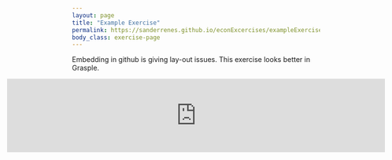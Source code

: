 ```yaml
---
layout: page
title: "Example Exercise"
permalink: https://sanderrenes.github.io/econExcercises/exampleExercise
body_class: exercise-page
---
```

Embedding in github is giving lay-out issues. This exercise looks better in Grasple.


<style>
/* Make a full-bleed zone that spans the whole viewport width */
.full-bleed {
  width: 100vw;
  margin-left: calc(50% - 50vw);
  margin-right: calc(50% - 50vw);
  overflow: visible;               /* in case ancestors set overflow */
}

/* Center the iframe at 80% of the viewport width */
.full-bleed .wide-iframe {
  width: 80vw;
# height: 560px;                   /* adjust as you like */
  display: block;
  margin: 0 auto;                  /* center within the full-bleed zone */
  border: 0;
}

/* Neutralize overly strict max-widths only for this section */
.full-bleed, .full-bleed * {
  max-width: none !important;
  box-sizing: border-box;
}
</style>

<div class="full-bleed">
  <iframe
    class="wide-iframe"
    src="https://embed.grasple.com/exercises/fb6f746a-60e0-40a2-8aee-ab1d82ae2c25?id=95769"
    title="Grasple Exercise 95769"
    allow="clipboard-read; clipboard-write"
  ></iframe>
</div>

